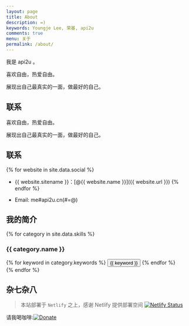 ```yaml
---
layout: page
title: About
description: =)
keywords: Youngje Lee, 荣基, api2u
comments: true
menu: 关于
permalink: /about/
---
```



我是 api2u 。

喜欢自由，热爱自由。

展现出自己最真实的一面，做最好的自己。

## 联系


喜欢自由，热爱自由。

展现出自己最真实的一面，做最好的自己。

## 联系

{% for website in site.data.social %}
* {{ website.sitename }}：[@{{ website.name }}]({{ website.url }})
{% endfor %}

* Email: me#api2u.cn(#=@)

## 我的简介

{% for category in site.data.skills %}
### {{ category.name }}
<div class="btn-inline">
{% for keyword in category.keywords %}
<button class="btn btn-outline" type="button">{{ keyword }}</button>
{% endfor %}
</div>
{% endfor %}

## 杂七杂八
> 本站部署于 `Netlify` 之上，感谢 Netlify 提供部署空间
[![Netlify Status](https://api.netlify.com/api/v1/badges/1a0ae327-3839-4330-9ad4-9be209f6f46d/deploy-status)](https://app.netlify.com/sites/tender-feynman-fdb755/deploys)

请我喝咖啡:[![Donate](https://ghosthim.github.io/images/wiki/donate.svg)](https://www.paypal.me/ghosthim)